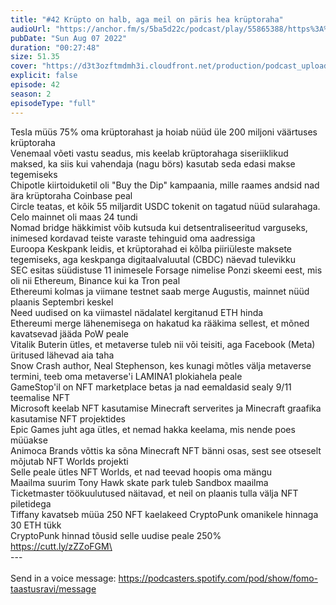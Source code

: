 ```yaml
---
title: "#42 Krüpto on halb, aga meil on päris hea krüptoraha"
audioUrl: "https://anchor.fm/s/5ba5d22c/podcast/play/55865388/https%3A%2F%2Fd3ctxlq1ktw2nl.cloudfront.net%2Fstaging%2F2022-7-7%2F943a9dd8-4139-25ec-e5dc-17d472ba3bfb.m4a"
pubDate: "Sun Aug 07 2022"
duration: "00:27:48"
size: 51.35 
cover: "https://d3t3ozftmdmh3i.cloudfront.net/production/podcast_uploaded_episode/15275939/15275939-1659902027055-5f8e22b62f8ab.jpg"
explicit: false
episode: 42
season: 2
episodeType: "full"
---
```


Tesla müüs 75% oma krüptorahast ja hoiab nüüd üle 200 miljoni väärtuses krüptoraha\
Venemaal võeti vastu seadus, mis keelab krüptorahaga siseriiklikud maksed, ka siis kui vahendaja (nagu börs) kasutab seda edasi makse tegemiseks\
Chipotle kiirtoiduketil oli \"Buy the Dip\" kampaania, mille raames andsid nad ära krüptoraha Coinbase peal\
Circle teatas, et kõik 55 miljardit USDC tokenit on tagatud nüüd sularahaga.\
Celo mainnet oli maas 24 tundi\
Nomad bridge häkkimist võib kutsuda kui detsentraliseeritud varguseks, inimesed kordavad teiste varaste tehinguid oma aadressiga\
Euroopa Keskpank leidis, et krüptorahad ei kõlba piiriüleste maksete tegemiseks, aga keskpanga digitaalvaluutal (CBDC) näevad tulevikku\
SEC esitas süüdistuse 11 inimesele Forsage nimelise Ponzi skeemi eest, mis oli nii Ethereum, Binance kui ka Tron peal\
Ethereumi kolmas ja viimane testnet saab merge Augustis, mainnet nüüd plaanis Septembri keskel\
Need uudised on ka viimastel nädalatel kergitanud ETH hinda\
Ethereumi merge lähenemisega on hakatud ka rääkima sellest, et mõned kavatsevad jääda PoW peale\
Vitalik Buterin ütles, et metaverse tuleb nii või teisiti, aga Facebook (Meta) üritused lähevad aia taha\
Snow Crash author, Neal Stephenson, kes kunagi mõtles välja metaverse termini, teeb oma metaverse'i LAMINA1 plokiahela peale\
GameStop'il on NFT marketplace betas ja nad eemaldasid sealy 9/11 teemalise NFT\
Microsoft keelab NFT kasutamise Minecraft serverites ja Minecraft graafika kasutamise NFT projektides\
Epic Games juht aga ütles, et nemad hakka keelama, mis nende poes müüakse\
Animoca Brands võttis ka sõna Minecraft NFT bänni osas, sest see otseselt mõjutab NFT Worlds projekti\
Selle peale ütles NFT Worlds, et nad teevad hoopis oma mängu\
Maailma suurim Tony Hawk skate park tuleb Sandbox maailma\
Ticketmaster töökuulutused näitavad, et neil on plaanis tulla välja NFT piletidega\
Tiffany kavatseb müüa 250 NFT kaelakeed CryptoPunk omanikele hinnaga 30 ETH tükk\
CryptoPunk hinnad tõusid selle uudise peale 250%\
https://cutt.ly/zZZoFGM\
\
--- \
\
Send in a voice message: https://podcasters.spotify.com/pod/show/fomo-taastusravi/message